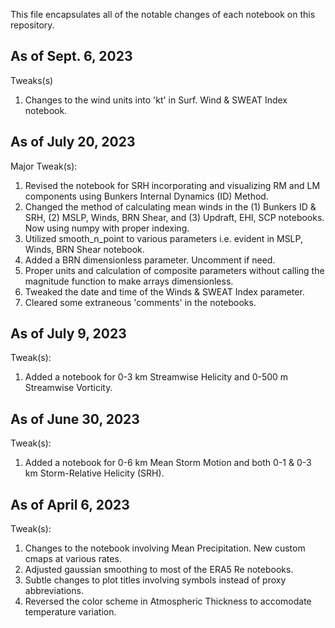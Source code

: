 This file encapsulates all of the notable changes of each notebook on this repository.

## As of Sept. 6, 2023

Tweaks(s)
1. Changes to the wind units into 'kt' in Surf. Wind & SWEAT Index notebook.

## As of July 20, 2023

Major Tweak(s):
1. Revised the notebook for SRH incorporating and visualizing RM and LM components using Bunkers Internal Dynamics (ID) Method.
2. Changed the method of calculating mean winds in the (1) Bunkers ID & SRH, (2) MSLP, Winds, BRN Shear, and (3) Updraft, EHI, SCP notebooks. Now using numpy with proper indexing.
3. Utilized smooth_n_point to various parameters i.e. evident in MSLP, Winds, BRN Shear notebook.
4. Added a BRN dimensionless parameter. Uncomment if need.
5. Proper units and calculation of composite parameters without calling the magnitude function to make arrays dimensionless.
6. Tweaked the date and time of the Winds & SWEAT Index parameter.
7. Cleared some extraneous 'comments' in the notebooks.

## As of July 9, 2023

Tweak(s):
1. Added a notebook for 0-3 km Streamwise Helicity and 0-500 m Streamwise Vorticity.

## As of June 30, 2023

Tweak(s):
1. Added a notebook for 0-6 km Mean Storm Motion and both 0-1 & 0-3 km Storm-Relative Helicity (SRH).

## As of April 6, 2023

Tweak(s):
1. Changes to the notebook involving Mean Precipitation. New custom cmaps at various rates.
2. Adjusted gaussian smoothing to most of the ERA5 Re notebooks.
3. Subtle changes to plot titles involving symbols instead of proxy abbreviations.
4. Reversed the color scheme in Atmospheric Thickness to accomodate temperature variation.

